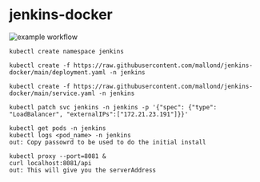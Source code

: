 # jenkins-docker
![example workflow](https://github.com/mallond/jenkins-docker/actions/workflows/dockerpush.yml/badge.svg)

```
kubectl create namespace jenkins
```
```
kubectl create -f https://raw.githubusercontent.com/mallond/jenkins-docker/main/deployment.yaml -n jenkins
```
```
kubectl create -f https://raw.githubusercontent.com/mallond/jenkins-docker/main/service.yaml -n jenkins
```
```
kubectl patch svc jenkins -n jenkins -p '{"spec": {"type": "LoadBalancer", "externalIPs":["172.21.23.191"]}}'
```
```
kubectl get pods -n jenkins
kubectl logs <pod_name> -n jenkins
out: Copy passowrd to be used to do the initial install
```

```
kubectl proxy --port=8081 &
curl localhost:8081/api
out: This will give you the serverAddress
```
